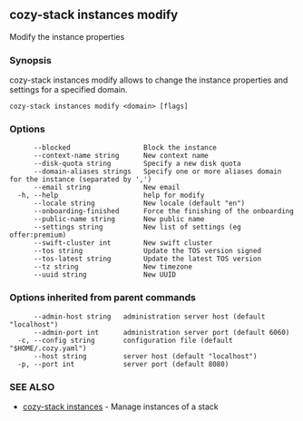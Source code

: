 ## cozy-stack instances modify

Modify the instance properties

### Synopsis


cozy-stack instances modify allows to change the instance properties and
settings for a specified domain.


```
cozy-stack instances modify <domain> [flags]
```

### Options

```
      --blocked                  Block the instance
      --context-name string      New context name
      --disk-quota string        Specify a new disk quota
      --domain-aliases strings   Specify one or more aliases domain for the instance (separated by ',')
      --email string             New email
  -h, --help                     help for modify
      --locale string            New locale (default "en")
      --onboarding-finished      Force the finishing of the onboarding
      --public-name string       New public name
      --settings string          New list of settings (eg offer:premium)
      --swift-cluster int        New swift cluster
      --tos string               Update the TOS version signed
      --tos-latest string        Update the latest TOS version
      --tz string                New timezone
      --uuid string              New UUID
```

### Options inherited from parent commands

```
      --admin-host string   administration server host (default "localhost")
      --admin-port int      administration server port (default 6060)
  -c, --config string       configuration file (default "$HOME/.cozy.yaml")
      --host string         server host (default "localhost")
  -p, --port int            server port (default 8080)
```

### SEE ALSO

* [cozy-stack instances](cozy-stack_instances.md)	 - Manage instances of a stack

